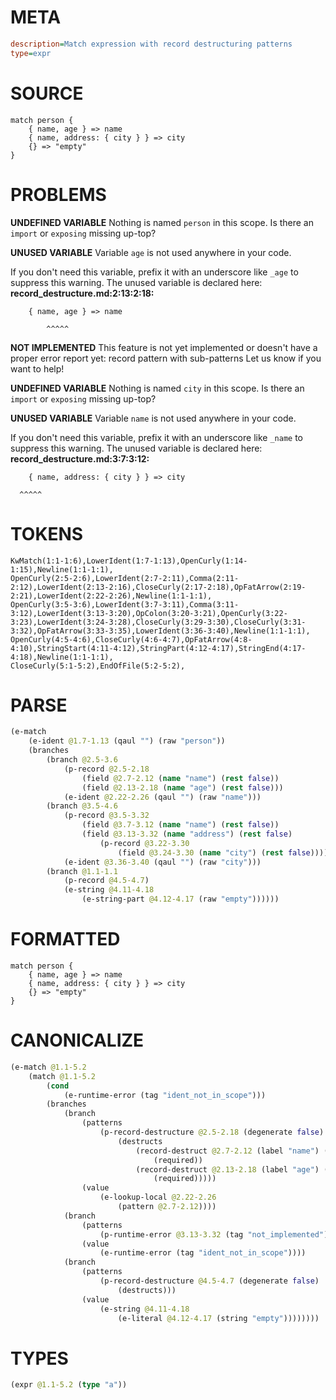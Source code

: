 # META
~~~ini
description=Match expression with record destructuring patterns
type=expr
~~~
# SOURCE
~~~roc
match person {
    { name, age } => name
    { name, address: { city } } => city
    {} => "empty"
}
~~~
# PROBLEMS
**UNDEFINED VARIABLE**
Nothing is named `person` in this scope.
Is there an `import` or `exposing` missing up-top?

**UNUSED VARIABLE**
Variable ``age`` is not used anywhere in your code.

If you don't need this variable, prefix it with an underscore like `_age` to suppress this warning.
The unused variable is declared here:
**record_destructure.md:2:13:2:18:**
```roc
    { name, age } => name
```
            ^^^^^


**NOT IMPLEMENTED**
This feature is not yet implemented or doesn't have a proper error report yet: record pattern with sub-patterns
Let us know if you want to help!

**UNDEFINED VARIABLE**
Nothing is named `city` in this scope.
Is there an `import` or `exposing` missing up-top?

**UNUSED VARIABLE**
Variable ``name`` is not used anywhere in your code.

If you don't need this variable, prefix it with an underscore like `_name` to suppress this warning.
The unused variable is declared here:
**record_destructure.md:3:7:3:12:**
```roc
    { name, address: { city } } => city
```
      ^^^^^


# TOKENS
~~~zig
KwMatch(1:1-1:6),LowerIdent(1:7-1:13),OpenCurly(1:14-1:15),Newline(1:1-1:1),
OpenCurly(2:5-2:6),LowerIdent(2:7-2:11),Comma(2:11-2:12),LowerIdent(2:13-2:16),CloseCurly(2:17-2:18),OpFatArrow(2:19-2:21),LowerIdent(2:22-2:26),Newline(1:1-1:1),
OpenCurly(3:5-3:6),LowerIdent(3:7-3:11),Comma(3:11-3:12),LowerIdent(3:13-3:20),OpColon(3:20-3:21),OpenCurly(3:22-3:23),LowerIdent(3:24-3:28),CloseCurly(3:29-3:30),CloseCurly(3:31-3:32),OpFatArrow(3:33-3:35),LowerIdent(3:36-3:40),Newline(1:1-1:1),
OpenCurly(4:5-4:6),CloseCurly(4:6-4:7),OpFatArrow(4:8-4:10),StringStart(4:11-4:12),StringPart(4:12-4:17),StringEnd(4:17-4:18),Newline(1:1-1:1),
CloseCurly(5:1-5:2),EndOfFile(5:2-5:2),
~~~
# PARSE
~~~clojure
(e-match
	(e-ident @1.7-1.13 (qaul "") (raw "person"))
	(branches
		(branch @2.5-3.6
			(p-record @2.5-2.18
				(field @2.7-2.12 (name "name") (rest false))
				(field @2.13-2.18 (name "age") (rest false)))
			(e-ident @2.22-2.26 (qaul "") (raw "name")))
		(branch @3.5-4.6
			(p-record @3.5-3.32
				(field @3.7-3.12 (name "name") (rest false))
				(field @3.13-3.32 (name "address") (rest false)
					(p-record @3.22-3.30
						(field @3.24-3.30 (name "city") (rest false)))))
			(e-ident @3.36-3.40 (qaul "") (raw "city")))
		(branch @1.1-1.1
			(p-record @4.5-4.7)
			(e-string @4.11-4.18
				(e-string-part @4.12-4.17 (raw "empty"))))))
~~~
# FORMATTED
~~~roc
match person {
	{ name, age } => name
	{ name, address: { city } } => city
	{} => "empty"
}
~~~
# CANONICALIZE
~~~clojure
(e-match @1.1-5.2
	(match @1.1-5.2
		(cond
			(e-runtime-error (tag "ident_not_in_scope")))
		(branches
			(branch
				(patterns
					(p-record-destructure @2.5-2.18 (degenerate false)
						(destructs
							(record-destruct @2.7-2.12 (label "name") (ident "name")
								(required))
							(record-destruct @2.13-2.18 (label "age") (ident "age")
								(required)))))
				(value
					(e-lookup-local @2.22-2.26
						(pattern @2.7-2.12))))
			(branch
				(patterns
					(p-runtime-error @3.13-3.32 (tag "not_implemented") (degenerate false)))
				(value
					(e-runtime-error (tag "ident_not_in_scope"))))
			(branch
				(patterns
					(p-record-destructure @4.5-4.7 (degenerate false)
						(destructs)))
				(value
					(e-string @4.11-4.18
						(e-literal @4.12-4.17 (string "empty"))))))))
~~~
# TYPES
~~~clojure
(expr @1.1-5.2 (type "a"))
~~~
